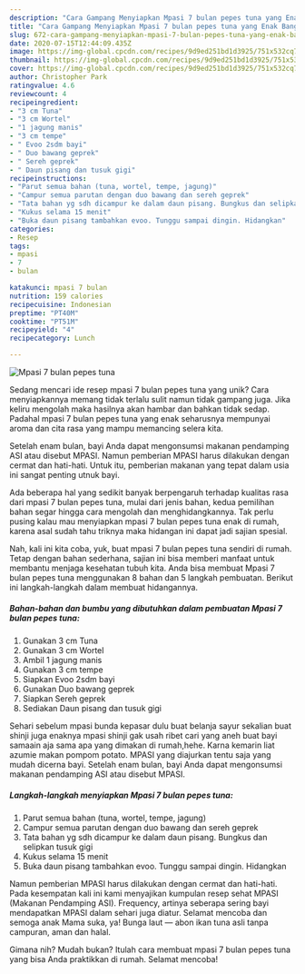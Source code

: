 ```yaml
---
description: "Cara Gampang Menyiapkan Mpasi 7 bulan pepes tuna yang Enak Banget"
title: "Cara Gampang Menyiapkan Mpasi 7 bulan pepes tuna yang Enak Banget"
slug: 672-cara-gampang-menyiapkan-mpasi-7-bulan-pepes-tuna-yang-enak-banget
date: 2020-07-15T12:44:09.435Z
image: https://img-global.cpcdn.com/recipes/9d9ed251bd1d3925/751x532cq70/mpasi-7-bulan-pepes-tuna-foto-resep-utama.jpg
thumbnail: https://img-global.cpcdn.com/recipes/9d9ed251bd1d3925/751x532cq70/mpasi-7-bulan-pepes-tuna-foto-resep-utama.jpg
cover: https://img-global.cpcdn.com/recipes/9d9ed251bd1d3925/751x532cq70/mpasi-7-bulan-pepes-tuna-foto-resep-utama.jpg
author: Christopher Park
ratingvalue: 4.6
reviewcount: 4
recipeingredient:
- "3 cm Tuna"
- "3 cm Wortel"
- "1 jagung manis"
- "3 cm tempe"
- " Evoo 2sdm bayi"
- " Duo bawang geprek"
- " Sereh geprek"
- " Daun pisang dan tusuk gigi"
recipeinstructions:
- "Parut semua bahan (tuna, wortel, tempe, jagung)"
- "Campur semua parutan dengan duo bawang dan sereh geprek"
- "Tata bahan yg sdh dicampur ke dalam daun pisang. Bungkus dan selipkan tusuk gigi"
- "Kukus selama 15 menit"
- "Buka daun pisang tambahkan evoo. Tunggu sampai dingin. Hidangkan"
categories:
- Resep
tags:
- mpasi
- 7
- bulan

katakunci: mpasi 7 bulan 
nutrition: 159 calories
recipecuisine: Indonesian
preptime: "PT40M"
cooktime: "PT51M"
recipeyield: "4"
recipecategory: Lunch

---
```



![Mpasi 7 bulan pepes tuna](https://img-global.cpcdn.com/recipes/9d9ed251bd1d3925/751x532cq70/mpasi-7-bulan-pepes-tuna-foto-resep-utama.jpg)

Sedang mencari ide resep mpasi 7 bulan pepes tuna yang unik? Cara menyiapkannya memang tidak terlalu sulit namun tidak gampang juga. Jika keliru mengolah maka hasilnya akan hambar dan bahkan tidak sedap. Padahal mpasi 7 bulan pepes tuna yang enak seharusnya mempunyai aroma dan cita rasa yang mampu memancing selera kita.

Setelah enam bulan, bayi Anda dapat mengonsumsi makanan pendamping ASI atau disebut MPASI. Namun pemberian MPASI harus dilakukan dengan cermat dan hati-hati. Untuk itu, pemberian makanan yang tepat dalam usia ini sangat penting utnuk bayi.

Ada beberapa hal yang sedikit banyak berpengaruh terhadap kualitas rasa dari mpasi 7 bulan pepes tuna, mulai dari jenis bahan, kedua pemilihan bahan segar hingga cara mengolah dan menghidangkannya. Tak perlu pusing kalau mau menyiapkan mpasi 7 bulan pepes tuna enak di rumah, karena asal sudah tahu triknya maka hidangan ini dapat jadi sajian spesial.


Nah, kali ini kita coba, yuk, buat mpasi 7 bulan pepes tuna sendiri di rumah. Tetap dengan bahan sederhana, sajian ini bisa memberi manfaat untuk membantu menjaga kesehatan tubuh kita. Anda bisa membuat Mpasi 7 bulan pepes tuna menggunakan 8 bahan dan 5 langkah pembuatan. Berikut ini langkah-langkah dalam membuat hidangannya.

<!--inarticleads1-->

##### Bahan-bahan dan bumbu yang dibutuhkan dalam pembuatan Mpasi 7 bulan pepes tuna:

1. Gunakan 3 cm Tuna
1. Gunakan 3 cm Wortel
1. Ambil 1 jagung manis
1. Gunakan 3 cm tempe
1. Siapkan  Evoo 2sdm bayi
1. Gunakan  Duo bawang geprek
1. Siapkan  Sereh geprek
1. Sediakan  Daun pisang dan tusuk gigi


Sehari sebelum mpasi bunda kepasar dulu buat belanja sayur sekalian buat shinji juga enaknya mpasi shinji gak usah ribet cari yang aneh buat bayi samaain aja sama apa yang dimakan di rumah,hehe. Karna kemarin liat azumie makan pompom potato. MPASI yang diajurkan tentu saja yang mudah dicerna bayi. Setelah enam bulan, bayi Anda dapat mengonsumsi makanan pendamping ASI atau disebut MPASI. 

<!--inarticleads2-->

##### Langkah-langkah menyiapkan Mpasi 7 bulan pepes tuna:

1. Parut semua bahan (tuna, wortel, tempe, jagung)
1. Campur semua parutan dengan duo bawang dan sereh geprek
1. Tata bahan yg sdh dicampur ke dalam daun pisang. Bungkus dan selipkan tusuk gigi
1. Kukus selama 15 menit
1. Buka daun pisang tambahkan evoo. Tunggu sampai dingin. Hidangkan


Namun pemberian MPASI harus dilakukan dengan cermat dan hati-hati. Pada kesempatan kali ini kami menyajikan kumpulan resep sehat MPASI (Makanan Pendamping ASI). Frequency, artinya seberapa sering bayi mendapatkan MPASI dalam sehari juga diatur. Selamat mencoba dan semoga anak Mama suka, ya! Bunga laut — abon ikan tuna asli tanpa campuran, aman dan halal. 

Gimana nih? Mudah bukan? Itulah cara membuat mpasi 7 bulan pepes tuna yang bisa Anda praktikkan di rumah. Selamat mencoba!
